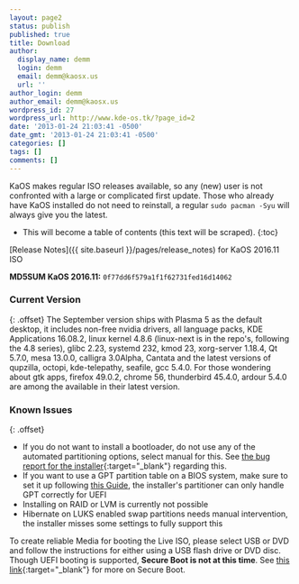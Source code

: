 ```yaml
---
layout: page2
status: publish
published: true
title: Download
author:
  display_name: demm
  login: demm
  email: demm@kaosx.us
  url: ''
author_login: demm
author_email: demm@kaosx.us
wordpress_id: 27
wordpress_url: http://www.kde-os.tk/?page_id=2
date: '2013-01-24 21:03:41 -0500'
date_gmt: '2013-01-24 21:03:41 -0500'
categories: []
tags: []
comments: []
---
```

KaOS makes regular ISO releases available, so any (new) user is not confronted with a large or complicated first update. Those who already have KaOS installed do not need to reinstall, a regular `sudo pacman -Syu` will always give you the latest.

* This will become a table of contents (this text will be scraped).
{:toc}

[Release Notes]({{ site.baseurl }}/pages/release_notes) for KaOS 2016.11 ISO

**MD5SUM KaOS 2016.11:**  `0f77dd6f579a1f1f62731fed16d14062`

### Current Version
{: .offset}
The September version ships with Plasma 5 as the default desktop, it includes non-free nvidia drivers, all language packs, KDE Applications 16.08.2, linux kernel 4.8.6 (linux-next is in the repo's, following the 4.8 series), glibc 2.23, systemd 232, kmod 23, xorg-server 1.18.4, Qt 5.7.0, mesa 13.0.0, calligra 3.0Alpha, Cantata and the latest versions of qupzilla, octopi, kde-telepathy, seafile, gcc 5.4.0.
For those wondering about gtk apps, firefox 49.0.2, chrome 56, thunderbird 45.4.0, ardour 5.4.0 are among the available in their latest version.

### Known Issues
{: .offset}

* If you do not want to install a bootloader, do not use any of the automated partitioning options, select manual for this.  See [the bug report for the installer](https://calamares.io/bugs/browse/CAL-388){:target="_blank"} regarding this.
* If you want to use a GPT partition table on a BIOS system, make sure to set it up following <a title="GPT on BIOS" href="{{ site.baseurl }}/docs/bios_gpt/">this Guide</a>, the installer's partitioner can only handle GPT correctly for UEFI
* Installing on RAID or LVM is currently not possible
* Hibernate on LUKS enabled swap partitions needs manual intervention, the installer misses some settings to fully support this

To create reliable Media for booting the Live ISO, please select USB or DVD and follow the instructions for either using a USB flash drive or DVD disc.
Though UEFI booting is supported, **Secure Boot is not at this time**.  See [this link](https://rol.im/securegoldenkeyboot/){:target="_blank"} for more on Secure Boot.

